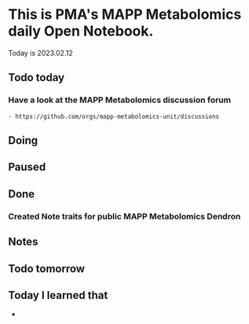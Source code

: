 

# This is PMA's MAPP Metabolomics daily Open Notebook.

Today is 2023.02.12

## Todo today

### Have a look at the MAPP Metabolomics discussion forum
    - https://github.com/orgs/mapp-metabolomics-unit/discussions
###
###

## Doing

## Paused

## Done

### Created Note traits for public MAPP Metabolomics Dendron
 

## Notes

## Todo tomorrow

###
###
###


## Today I learned that

-